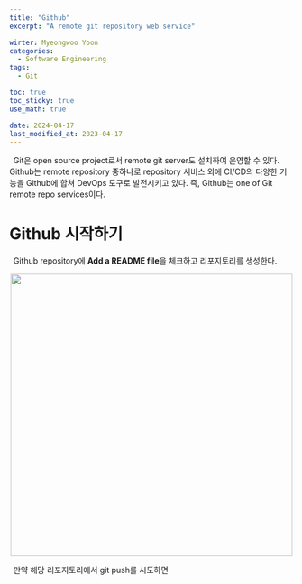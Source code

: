 ```yaml
---
title: "Github"
excerpt: "A remote git repository web service"

wirter: Myeongwoo Yoon
categories:
  - Software Engineering
tags:
  - Git

toc: true
toc_sticky: true
use_math: true 

date: 2024-04-17
last_modified_at: 2023-04-17
---
```


&ensp;Git은 open source project로서 remote git server도 설치하여 운영할 수 있다. Github는 remote repository 중하나로 repository 서비스 외에 CI/CD의 다양한 기능을 Github에 합쳐 DevOps 도구로 발전시키고 있다. 즉, Github는 one of Git remote repo services이다.

Github 시작하기
======
&ensp;Github repository에 **Add a README file**을 체크하고 리포지토리를 생성한다.<br/>
<p align="center"><img src="/assets/img/Software-Engineering/5장-Github/1-1.png" width="500"></p>

&ensp;만약 해당 리포지토리에서 git push를 시도하면 
